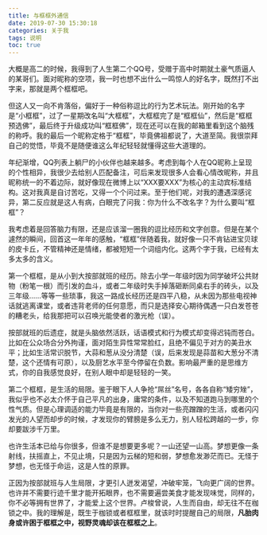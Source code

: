 ```yaml
---
title: 与框框外通信
date: 2019-07-30 15:30:18
categories: 关于我
tags: 说明
toc: true
---
```


大概是高二的时候，我得到了人生第二个QQ号，受赠于高中时期就土豪气质逼人的某哥们。面对昵称的空项，我一时也想不出什么一鸣惊人的好名字，既然打不出字来，那就是两个框框吧。

但这人又一向不肯落俗，偏好于一种俗称逗比的行为艺术玩法。刚开始的名字是“小框框”，过了一星期改名叫“大框框”，大框框完了是“框框仙”，然后是“框框预选佛”，最后终于升级成功叫“框框佛”，现在还可以在我的邮箱里看到这个脑残的称呼。我的最后一个昵称定格于“框框”，毕竟佛祖都说了，大道至简。我很崇拜自己的觉悟，毕竟不是随便谁这么年纪轻轻就懂得这些大道理的。

年纪渐增，QQ列表上躺尸的小伙伴也越来越多。考虑到每个人在QQ昵称上呈现的个性相异，我很少去给别人匹配备注，可后来发现很多人会看心情改昵称，并且昵称统一的不着边际，就好像现在微博上以“XXX要XXX”为核心的主动宾标准结构。这对我真是自讨苦吃，又得一个个问过来。至于他们呢，对我的遭遇深感诧异，第二反应就是这人有病，白眼完了问我：你为什么不改名字？为什么要叫“框框”？

我考虑着是回答脑力有限，还是应该溜一圈我的逗比经历和文字创意。但是在某个遽然的瞬间，回首这一年年的感触，“框框”伴随着我，就好像一只不肯钻进宝贝球的皮卡丘，不管精神还是情绪，都被短短一个词组内化。这两个字于我，已经有太多太多的含义。

第一个框框，是从小到大按部就班的经历。除去小学一年级时因为同学破坏公共财物（粉笔一根）而引发的血斗，或者二年级时失手掉落砸断同桌右手的砖头，以及三年级……等等一些琐事，我这一路成长经历还是四平八稳，从未因为那些电视神话就逃离课堂，或者违背老师的任何意愿，而只是选择安心期待偶遇一只白发苍苍的糟老头，给我那把可以召唤光能使者的激光枪（误）。

按部就班的后遗症，就是头脑依然活跃，话语模式和行为模式却变得迟钝而苍白。比如在公众场合分外拘谨，面对陌生异性常常脸红，且绝不偏见于对方的美丑水平；比如生活常识脱节，大蒜和葱从没分清楚（误，后来发现是蒜苗和大葱分不清楚，这个还情有可原），以及厨艺水平至今停留在负数。影响最严重的是思维方式，你的自我感觉良好，在别人眼中却是轻轻的一笑。

第二个框框，是生活的局限。鉴于眼下人人争抢“屌丝”名号，各各自称“矮穷矬”，我似乎也不必太介怀于自己平凡的出身，庸常的条件，以及不知道跑马到哪里的个性气质。但是心理调适的能力毕竟是有限的，当你对一些亮蹭蹭的生活，或者闪闪发光的人望而却步的时候，才发现你的臂膀是多么无力，别人轻松跨越的一步，你却要跋涉千万里。

也许生活本已给与你很多，但谁不是想要更多呢？一山还望一山高。梦想更像一条射线，扶摇直上，不见止境，只是因为云梯的短和弱，梦想愈发渺茫而已。无怪于梦想，也无怪于命运，这是人性的原罪。

正因为按部就班与人生局限，才更引人迸发渴望，冲破牢笼，飞向更广阔的世界。也许并不需要行迹千里才能开拓眼界，也不需要遍尝美食才能发现味觉，同样的，你不必等拥有世界了，才能爱上这个世界。卢梭曾说，人生而自由，却无往不在枷锁之中。我的理解是，既生于枷锁或者框框里，就该时时提醒自己的局限，**凡胎肉身或许困于框框之中，视野灵魂却该在框框之上**。